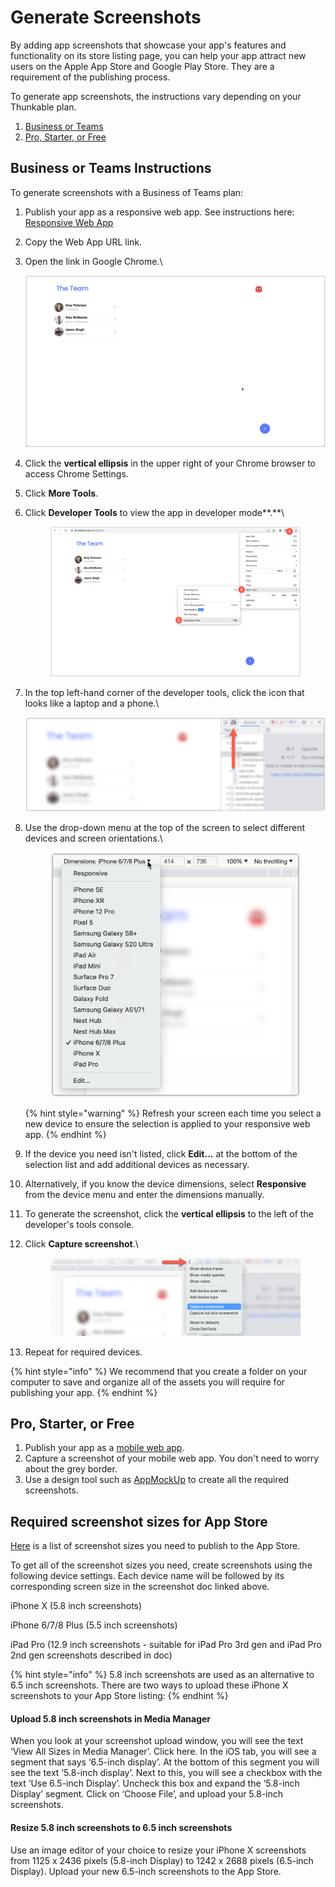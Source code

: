 # Generate Screenshots

By adding app screenshots that showcase your app's features and functionality on its store listing page, you can help your app attract new users on the Apple App Store and Google Play Store. They are a requirement of the publishing process.&#x20;

To generate app screenshots, the instructions vary depending on your Thunkable plan.

1. [Business or Teams](generate-screenshots.md#business-or-teams-instructions)
2. [Pro, Starter, or Free](generate-screenshots.md#pro-starter-or-free)

## Business or Teams Instructions

To generate screenshots with a Business of Teams plan:

1. Publish your app as a responsive web app. See instructions here: [Responsive Web App](publish-as-a-web-app-pro.md#responsive-web-app)
2. Copy the Web App URL link.
3.  Open the link in Google Chrome.\


    <div align="left">

    <img src=".gitbook/assets/Responsive Web App.png" alt="">

    </div>
4. Click the **vertical ellipsis** in the upper right of your Chrome browser to access Chrome Settings.
5. Click **More Tools**.
6.  Click **Developer Tools** to view the app in developer mode**.**\


    <div align="left">

    <figure><img src=".gitbook/assets/Generate Screenshots  Developer Tools.png" alt=""><figcaption></figcaption></figure>

    </div>
7.  In the top left-hand corner of the developer tools, click the icon that looks like a laptop and a phone.\


    <div align="left">

    <img src=".gitbook/assets/Generate Screenshot - responsive web app emulator (Chrome developer tools).png" alt="">

    </div>
8.  Use the drop-down menu at the top of the screen to select different devices and screen orientations.\


    <figure><img src=".gitbook/assets/Generate Screenshots - device menu.png" alt=""><figcaption></figcaption></figure>

    {% hint style="warning" %}
    Refresh your screen each time you select a new device to ensure the selection is applied to your responsive web app.
    {% endhint %}
9. If the device you need isn't listed, click **Edit...** at the bottom of the selection list and add additional devices as necessary.&#x20;
10. Alternatively, if you know the device dimensions, select **Responsive** from the device menu and enter the dimensions manually.&#x20;
11. To generate the screenshot, click the **vertical ellipsis** to the left of the developer's tools console. &#x20;
12. Click **Capture screenshot**.\


    <figure><img src=".gitbook/assets/Generate Screenshots - capture screenshot menu.png" alt=""><figcaption></figcaption></figure>
13. Repeat for required devices.

{% hint style="info" %}
We recommend that you create a folder on your computer to save and organize all of the assets you will require for publishing your app.&#x20;
{% endhint %}

## Pro, Starter, or Free

1. Publish your app as a [mobile web app](publish-as-a-web-app-pro.md).&#x20;
2. Capture a screenshot of your mobile web app. You don't need to worry about the grey border.
3. Use a design tool such as [AppMockUp](https://app-mockup.com/) to create all the required screenshots.

## **Required screenshot sizes for App Store**

[Here](https://developer.apple.com/help/app-store-connect/reference/screenshot-specifications) is a list of screenshot sizes you need to publish to the App Store.

To get all of the screenshot sizes you need, create screenshots using the following device settings. Each device name will be followed by its corresponding screen size in the screenshot doc linked above.

iPhone X (5.8 inch screenshots)

iPhone 6/7/8 Plus (5.5 inch screenshots)

iPad Pro (12.9 inch screenshots - suitable for iPad Pro 3rd gen and iPad Pro 2nd gen screenshots described in doc)

{% hint style="info" %}
5.8 inch screenshots are used as an alternative to 6.5 inch screenshots. There are two ways to upload these iPhone X screenshots to your App Store listing:
{% endhint %}

#### Upload 5.8 inch screenshots in Media Manager

When you look at your screenshot upload window, you will see the text ‘View All Sizes in Media Manager’. Click here. In the iOS tab, you will see a segment that says ‘6.5-inch display’. At the bottom of this segment you will see the text ‘5.8-inch display’. Next to this, you will see a checkbox with the text ‘Use 6.5-inch Display’. Uncheck this box and expand the ‘5.8-inch Display’ segment. Click on ‘Choose File’, and upload your 5.8-inch screenshots.

#### Resize 5.8 inch screenshots to 6.5 inch screenshots

Use an image editor of your choice to resize your iPhone X screenshots from 1125 x 2436 pixels (5.8-inch Display) to 1242 x 2688 pixels (6.5-inch Display). Upload your new 6.5-inch screenshots to the App Store.
